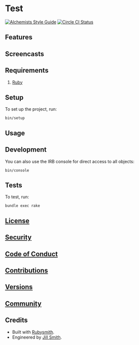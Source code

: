# Test

[![Alchemists Style Guide](https://img.shields.io/badge/code_style-alchemists-brightgreen.svg)](https://www.alchemists.io/projects/code_quality)
[![Circle CI Status](https://circleci.com/gh/hubber/test.svg?style=svg)](https://circleci.com/gh/hubber/test)

<!-- Tocer[start]: Auto-generated, don't remove. -->
<!-- Tocer[finish]: Auto-generated, don't remove. -->

## Features

## Screencasts

## Requirements

1. [Ruby](https://www.ruby-lang.org)

## Setup

To set up the project, run:

    bin/setup

## Usage

## Development

You can also use the IRB console for direct access to all objects:

    bin/console

## Tests

To test, run:

    bundle exec rake

## [License](https://www.example.com/test/license)

## [Security](https://www.example.com/test/security)

## [Code of Conduct](https://www.example.com/test/code_of_conduct)

## [Contributions](https://www.example.com/test/contributions)

## [Versions](https://www.example.com/test/versions)

## [Community](https://www.example.com/test/community)

## Credits

- Built with [Rubysmith](https://www.alchemists.io/projects/rubysmith).
- Engineered by [Jill Smith](https://www.jillsmith.com).
